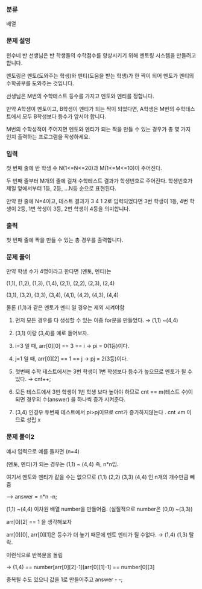 ### 분류

배열

### 문제 설명

<p>
현수네 반 선생님은 반 학생들의 수학점수를 향상시키기 위해 멘토링 시스템을 만들려고 합니다.

멘토링은 멘토(도와주는 학생)와 멘티(도움을 받는 학생)가 한 짝이 되어 멘토가 멘티의 수학공부를 도와주는 것입니다.

선생님은 M번의 수학테스트 등수를 가지고 멘토와 멘티를 정합니다.

만약 A학생이 멘토이고, B학생이 멘티가 되는 짝이 되었다면, A학생은 M번의 수학테스트에서 모두 B학생보다 등수가 앞서야 합니다.

M번의 수학성적이 주어지면 멘토와 멘티가 되는 짝을 만들 수 있는 경우가 총 몇 가지 인지 출력하는 프로그램을 작성하세요.
</p>


### 입력

 <p>첫 번째 줄에 반 학생 수 N(1<=N<=20)과 M(1<=M<=10)이 주어진다.

두 번째 줄부터 M개의 줄에 걸쳐 수학테스트 결과가 학생번호로 주어진다. 학생번호가 제일 앞에서부터 1등, 2등, ...N등 순으로 표현된다.

만약 한 줄에 N=4이고, 테스트 결과가 3 4 1 2로 입력되었다면 3번 학생이 1등, 4번 학생이 2등, 1번 학생이 3등, 2번 학생이 4등을 의미합니다.</p>

### 출력

 <p>첫 번째 줄에 짝을 만들 수 있는 총 경우를 출력합니다.</p>

### 문제 풀이

<p>
만약 학생 수가 4명이라고 한다면 (멘토, 멘티)는 

(1,1), (1,2), (1,3), (1,4), (2,1), (2,2), (2,3), (2,4)

(3,1), (3,2), (3,3), (3,4), (4,1), (4,2), (4,3), (4,4)

물론 (1,1)과 같은 멘토가 멘티 일 경우는 제외 시켜야함

1. 먼저 모든 경우를 다 생성할 수 있는 이중 for문을 만들었다. → (1,1) ~(4,4)

2. (3,1) 이랑 (3,4)를 예로 들어보자.

3. i=3 일 때, arr[0][0] == 3 == i → pi = 0(1등)이다.

4. j=1 일 때, arr[0][2] == 1 == j → pj = 2(3등)이다.

5. 첫번째 수학 테스트에서는 3번 학생이 1번 학생보다 등수가 높으므로 멘토가 될 수 있다. → cnt++;

6. 모든 테스트에서 3번 학생이 1번 학생 보다 높아야 하므로 cnt == m(테스트 수)이 되면 경우의 수(answer) 을 하나씩 증가 시켜준다.

7. (3,4) 인경우 두번째 테스트에서 pi>pj이므로 cnt가 증가하지않는다 . cnt ≠m 이므로 성립 x
  
</p>

### 문제 풀이2

<p>
예시 입력으로 예를 들자면 (n=4)

(멘토, 멘티)가 되는 경우는 (1,1) ~ (4,4) 즉, n*n임.

여기서 멘토와 멘티가 같을 수는 없으므로 (1,1) (2,2) (3,3) (4,4) 인 n개의 개수만큼 빼줌

—> answer = n*n -n;

(1,1) ~(4,4) 이차원 배열 number을 만들어줌. (실질적으로 number은 (0,0) ~(3,3))

arr[0][2] == 1 을 생각해보자

arr[0][0], arr[0][1]은 등수가 더 높기 때문에 멘토 멘티가 될 수없다. → (1,4) (1,3) 탈락.

이런식으로 반복문을 돌림

→ (1,4) == number[arr[0][2]-1][arr[0][1]-1] == number[0][3] 

중복될 수도 있으니 값을 1로 만들어주고 answer - -;
  
</p>
